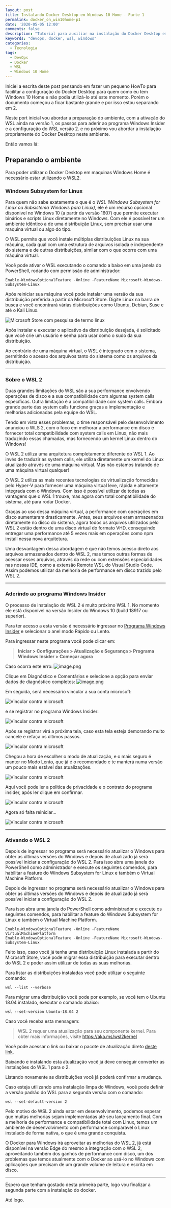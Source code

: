 ```yaml
---
layout: post
title: Instalando Docker Desktop em Windows 10 Home - Parte 1
permalink: docker_on_win10home-p1
date: '2020-05-05 12:00'
comments: false
description: "Tutorial para auxiliar na instalação do Docker Desktop em maquinas com Windows 10 Home Edition..."
keywords: "devops, docker, wsl, windows"
categories:
  - Tecnologia
tags:
  - DevOps
  - Docker
  - WSL
  - Windows 10 Home
---
```


Iniciei a escrita deste post pensando em fazer um pequeno HowTo para facilitar a configuração do Docker Desktop para quem como eu tem Windows 10 Home e não podia utilizá-lo até este momento. Porém o documento começou a ficar bastante grande e por isso estou separando em 2.

Neste port inicial vou abordar a preparação do ambiente, com a ativação do WSL ainda na versão 1, os passos para aderir ao programa Windows Insider e a configuração do WSL versão 2. e no próximo vou abordar a instalação propriamente do Docker Desktop neste ambiente.

Então vamos lá:

## Preparando o ambiente

Para poder utilizar o Docker Desktop em maquinas Windows Home é necessário estar utilizando o WSL2.

### Windows Subsystem for Linux

Para quem não sabe exatamente o que é o *WSL (Windows Subsystem for Linux ou Subsistema Windows para Linux)*, ele é um recurso opcional disponivel no Windows 10 (a partir da versão 1607) que permite executar binários e scripts Linux diretamente no Windows. Com ele é possível ter um ambiente idêntico a de uma distribuição Linux, sem precisar usar uma maquina virtual ou algo do tipo.

O WSL permite que você instale múltiplas distribuições Linux na sua máquina, cada qual com uma estrutura de arquivos isolada e independente do sistema e de outras distribuições, similar com o que ocorre com uma máquina virtual.

Você pode ativar o WSL executando o comando a baixo em uma janela do PowerShell, rodando com permissão de administrador:

```posh
Enable-WindowsOptionalFeature -Online -FeatureName Microsoft-Windows-Subsystem-Linux
```

Após reiniciar sua máquina você pode instalar uma versão da sua distribuição preferida a partir da Microsoft Store. Digite Linux na barra de busca e você encontrará várias distribuições como Ubuntu, Debian, Suse e até o Kali Linux.

![Microsoft Store com pesquisa de termo linux](/assets/posts/DockerOnWin10Home/msstore.jpg)

Após instalar e executar o aplicativo da distribuição desejada, é solicitado que você crie um usuário e senha para usar como o sudo da sua distribuição.

Ao contrário de uma máquina virtual, o WSL é integrado com o sistema, permitindo o acesso dos arquivos tanto do sistema como os arquivos da distribuição.

---

### Sobre o WSL 2

Duas grandes limitações do WSL são a sua performance envolvendo operações de disco e a sua compatibilidade com algumas system calls específicas. Outra limitação é a compatibilidade com system calls. Embora grande parte das system calls funcione graças a implementação e melhorias adicionadas pela equipe do WSL.

Tendo em vista esses problemas, o time responsável pelo desenvolvimento anunciou o WLS 2, com o foco em melhorar a performance em disco e fornecer total compatibilidade com system calls em Linux, não mais traduzindo essas chamadas, mas fornecendo um kernel Linux dentro do Windows!

O WSL 2 utiliza uma arquitetura completamente diferente do WSL 1. Ao invés de traduzir as system calls, ele utiliza diretamente um kernel do Linux atualizado através de uma máquina virtual. Mas não estamos tratando de uma máquina virtual qualquer!

O WSL 2 utiliza as mais recentes tecnologias de virtualização fornecidas pelo Hyper-V para fornecer uma máquina virtual leve, rápida e altamente integrada com o Windows. Com isso é possível utilizar de todas as vantagens que o WSL 1 trouxe, mas agora com total compatibilidade do sistema, até para rodar Docker.

Graças ao uso dessa máquina virtual, a performance com operações em disco aumentaram drasticamente. Antes, seus arquivos eram armazenados diretamente no disco do sistema, agora todos os arquivos utilizados pelo WSL 2 estão dentro de uma disco virtual do formato VHD, conseguindo entregar uma performance até 5 vezes mais em operações como npm install nessa nova arquitetura.

Uma desvantagem dessa abordagem é que não temos acesso direto aos arquivos armazenados dentro do WSL 2, mas temos outras formas de acessar esses arquivos, através da rede ou com extensões especialidades nas nossas IDE, como a extensão Remote WSL do Visual Studio Code. Assim podemos utilizar da melhoria de performance em disco trazido pelo WSL 2.

---

### Aderindo ao programa Windows Insider

O processo de instalação do WSL 2 é muito próximo WSL 1. No momento ele está disponível na versão Insider do Windows 10 (build 18917 ou superior).

Para ter acesso a esta versão é necessário ingressar no [Programa Windows Insider](https://insider.windows.com/en-us/) e selecionar o anel modo Rápido ou Lento.

Para ingressar neste programa você pode clicar em:

> **Iniciar > Configurações > Atualização e Segurança > Programa Windows Insider > Começar agora**

Caso ocorra este erro:
![image.png](/assets/posts/DockerOnWin10Home/erro_insider.jpg)

Clique em Diagnóstico e Comentários e selecione a opção para enviar dados de diagnóstico completos:
![image.png](/assets/posts/DockerOnWin10Home/diagnosticos.jpg)

Em seguida, será necessário vincular a sua conta microsoft:

![Vincular contra microsoft](/assets/posts/DockerOnWin10Home/vincular_conta.jpg)

e se registrar no programa Windows Insider:

![Vincular contra microsoft](/assets/posts/DockerOnWin10Home/participar.jpg)

Após se registrar virá a próxima tela, caso esta tela esteja demorando muito cancele e refaça os últimos passos.

![Vincular contra microsoft](/assets/posts/DockerOnWin10Home/carregando.jpg)

Chegou a hora de escolher o modo de atualização, e o mais seguro é manter no Modo Lento, que já é o recomendado e te manterá numa versão um pouco mais estável das atualizações.

![Vincular contra microsoft](/assets/posts/DockerOnWin10Home/anel_de_atualizacao.jpg)

Aqui você pode ler a politica de privacidade e o contrato do programa insider, após ler clique em confirmar.

![Vincular contra microsoft](/assets/posts/DockerOnWin10Home/contrato.jpg)

Agora só falta reiniciar...

![Vincular contra microsoft](/assets/posts/DockerOnWin10Home/reiniciar.jpg)

---

### Ativando o WSL 2

Depois de ingressar no programa será necessário atualizar o Windows para obter as últimas versões do Windows e depois de atualizado já será possível iniciar a configuração do WSL 2. Para isso abra uma janela do PowerShell como administrador e execute os seguintes comendos, para habilitar a feature do Windows Subsystem for Linux e também o Virtual Machine Platform.

Depois de ingressar no programa será necessário atualizar o Windows para obter as últimas versões do Windows e depois de atualizado já será possível iniciar a configuração do WSL 2.

Para isso abra uma janela do PowerShell como administrador e execute os seguintes comendos, para habilitar a feature do Windows Subsystem for Linux e também o Virtual Machine Platform.

```posh
Enable-WindowsOptionalFeature -Online -FeatureName VirtualMachinePlatform
Enable-WindowsOptionalFeature -Online -FeatureName Microsoft-Windows-Subsystem-Linux
```

Feito isso, caso você já tenha uma distribuição Linux instalada a partir do Microsoft Store, você pode migrar essa distribuição para executar dentro do WSL 2 e poder assim utilizar de todas as suas melhorias.

Para listar as distribuições instaladas você pode utilizar o seguinte comando:

```posh
wsl --list --verbose
```

Para migrar uma distribuição você pode por exemplo, se você tem o Ubuntu 18.04 instalado, executar o comando abaixo:

```posh
wsl --set-version Ubuntu-18.04 2
```

Caso você receba esta mensagem:
> WSL 2 requer uma atualização para seu componente kernel. Para obter mais informações, visite https://aka.ms/wsl2kernel

Você pode acessar o link ou baixar o pacote de atualização direto [deste link](https://wslstorestorage.blob.core.windows.net/wslblob/wsl_update_x64.msi).

Baixando e instalando esta atualização você já deve conseguir converter as instalações do WSL 1 para o 2.

Listando novamente as distribuições você já poderá confirmar a mudança.

Caso esteja utilizando uma instalação limpa do Windows, você pode definir a versão padrão do WSL para a segunda versão com o comando:

```posh
wsl --set-default-version 2
```

Pelo motivo do WSL 2 ainda estar em desenvolvimento, podemos esperar que muitas melhorias sejam implementadas até seu lançamento final. Com a melhoria de performance e compatibilidade total com Linux, temos um ambiente de desenvolvimento com performance comparável o Linux instalado de forma nativa, o que é uma grande conquista.

O Docker para Windows irá aproveitar as melhorias do WSL 2, já está disponível na versão Edge do mesmo a integração com o WSL 2, aproveitando também dos ganhos de performance com disco, um dos problemas que temos atualmente com o Docker ao usá-lo no Windows com aplicações que precisam de um grande volume de leitura e escrita em disco.

---

Espero que tenham gostado desta primeira parte, logo vou finalizar a segunda parte com a instalação do docker.

Até logo.
